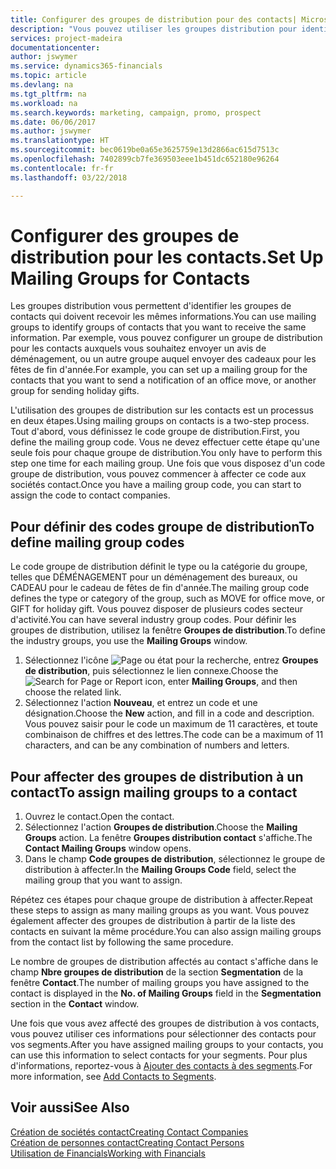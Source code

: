 ```yaml
---
title: Configurer des groupes de distribution pour des contacts| Microsoft Docs
description: "Vous pouvez utiliser les groupes distribution pour identifier les groupes contacts qui doivent recevoir les mêmes informations, par exemple, pour une campagne marketing ou une promotion."
services: project-madeira
documentationcenter: 
author: jswymer
ms.service: dynamics365-financials
ms.topic: article
ms.devlang: na
ms.tgt_pltfrm: na
ms.workload: na
ms.search.keywords: marketing, campaign, promo, prospect
ms.date: 06/06/2017
ms.author: jswymer
ms.translationtype: HT
ms.sourcegitcommit: bec0619be0a65e3625759e13d2866ac615d7513c
ms.openlocfilehash: 7402899cb7fe369503eee1b451dc652180e96264
ms.contentlocale: fr-fr
ms.lasthandoff: 03/22/2018

---
```

# <a name="set-up-mailing-groups-for-contacts"></a><span data-ttu-id="636b5-103">Configurer des groupes de distribution pour les contacts.</span><span class="sxs-lookup"><span data-stu-id="636b5-103">Set Up Mailing Groups for Contacts</span></span>
<span data-ttu-id="636b5-104">Les groupes distribution vous permettent d'identifier les groupes de contacts qui doivent recevoir les mêmes informations.</span><span class="sxs-lookup"><span data-stu-id="636b5-104">You can use mailing groups to identify groups of contacts that you want to receive the same information.</span></span> <span data-ttu-id="636b5-105">Par exemple, vous pouvez configurer un groupe de distribution pour les contacts auxquels vous souhaitez envoyer un avis de déménagement, ou un autre groupe auquel envoyer des cadeaux pour les fêtes de fin d'année.</span><span class="sxs-lookup"><span data-stu-id="636b5-105">For example, you can set up a mailing group for the contacts that you want to send a notification of an office move, or another group for sending holiday gifts.</span></span>

<span data-ttu-id="636b5-106">L'utilisation des groupes de distribution sur les contacts est un processus en deux étapes.</span><span class="sxs-lookup"><span data-stu-id="636b5-106">Using mailing groups on contacts is a two-step process.</span></span> <span data-ttu-id="636b5-107">Tout d'abord, vous définissez le code groupe de distribution.</span><span class="sxs-lookup"><span data-stu-id="636b5-107">First, you define the mailing group code.</span></span> <span data-ttu-id="636b5-108">Vous ne devez effectuer cette étape qu'une seule fois pour chaque groupe de distribution.</span><span class="sxs-lookup"><span data-stu-id="636b5-108">You only have to perform this step one time for each mailing group.</span></span> <span data-ttu-id="636b5-109">Une fois que vous disposez d'un code groupe de distribution, vous pouvez commencer à affecter ce code aux sociétés contact.</span><span class="sxs-lookup"><span data-stu-id="636b5-109">Once you have a mailing group code, you can start to assign the code to contact companies.</span></span>

## <a name="to-define-mailing-group-codes"></a><span data-ttu-id="636b5-110">Pour définir des codes groupe de distribution</span><span class="sxs-lookup"><span data-stu-id="636b5-110">To define mailing group codes</span></span>
<span data-ttu-id="636b5-111">Le code groupe de distribution définit le type ou la catégorie du groupe, telles que DÉMÉNAGEMENT pour un déménagement des bureaux, ou CADEAU pour le cadeau de fêtes de fin d'année.</span><span class="sxs-lookup"><span data-stu-id="636b5-111">The mailing group code defines the type or category of the group, such as MOVE for office move, or GIFT for holiday gift.</span></span> <span data-ttu-id="636b5-112">Vous pouvez disposer de plusieurs codes secteur d'activité.</span><span class="sxs-lookup"><span data-stu-id="636b5-112">You can have several industry group codes.</span></span> <span data-ttu-id="636b5-113">Pour définir les groupes de distribution, utilisez la fenêtre **Groupes de distribution**.</span><span class="sxs-lookup"><span data-stu-id="636b5-113">To define the industry groups, you use the **Mailing Groups** window.</span></span>

1. <span data-ttu-id="636b5-114">Sélectionnez l'icône ![Page ou état pour la recherche](media/ui-search/search_small.png "Page ou état pour la recherche"), entrez **Groupes de distribution**, puis sélectionnez le lien connexe.</span><span class="sxs-lookup"><span data-stu-id="636b5-114">Choose the ![Search for Page or Report](media/ui-search/search_small.png "Search for Page or Report icon") icon, enter **Mailing Groups**, and then choose the related link.</span></span>
2. <span data-ttu-id="636b5-115">Sélectionnez l'action **Nouveau**, et entrez un code et une désignation.</span><span class="sxs-lookup"><span data-stu-id="636b5-115">Choose the **New** action, and fill in a code and description.</span></span> <span data-ttu-id="636b5-116">Vous pouvez saisir pour le code un maximum de 11 caractères, et toute combinaison de chiffres et des lettres.</span><span class="sxs-lookup"><span data-stu-id="636b5-116">The code can be a maximum of 11 characters, and can be any combination of numbers and letters.</span></span>

## <a name="AssignMailGroupContact"></a> <span data-ttu-id="636b5-117">Pour affecter des groupes de distribution à un contact</span><span class="sxs-lookup"><span data-stu-id="636b5-117">To assign mailing groups to a contact</span></span>
1. <span data-ttu-id="636b5-118">Ouvrez le contact.</span><span class="sxs-lookup"><span data-stu-id="636b5-118">Open the contact.</span></span>
2. <span data-ttu-id="636b5-119">Sélectionnez l'action **Groupes de distribution**.</span><span class="sxs-lookup"><span data-stu-id="636b5-119">Choose the **Mailing Groups** action.</span></span> <span data-ttu-id="636b5-120">La fenêtre **Groupes distribution contact** s'affiche.</span><span class="sxs-lookup"><span data-stu-id="636b5-120">The **Contact Mailing Groups** window opens.</span></span>
3. <span data-ttu-id="636b5-121">Dans le champ **Code groupes de distribution**, sélectionnez le groupe de distribution à affecter.</span><span class="sxs-lookup"><span data-stu-id="636b5-121">In the **Mailing Groups Code** field, select the mailing group that you want to assign.</span></span>

<span data-ttu-id="636b5-122">Répétez ces étapes pour chaque groupe de distribution à affecter.</span><span class="sxs-lookup"><span data-stu-id="636b5-122">Repeat these steps to assign as many mailing groups as you want.</span></span> <span data-ttu-id="636b5-123">Vous pouvez également affecter des groupes de distribution à partir de la liste des contacts en suivant la même procédure.</span><span class="sxs-lookup"><span data-stu-id="636b5-123">You can also assign mailing groups from the contact list by following the same procedure.</span></span>

<span data-ttu-id="636b5-124">Le nombre de groupes de distribution affectés au contact s'affiche dans le champ **Nbre groupes de distribution** de la section **Segmentation** de la fenêtre **Contact**.</span><span class="sxs-lookup"><span data-stu-id="636b5-124">The number of mailing groups you have assigned to the contact is displayed in the **No. of Mailing Groups** field in the **Segmentation** section in the **Contact** window.</span></span>

<span data-ttu-id="636b5-125">Une fois que vous avez affecté des groupes de distribution à vos contacts, vous pouvez utiliser ces informations pour sélectionner des contacts pour vos segments.</span><span class="sxs-lookup"><span data-stu-id="636b5-125">After you have assigned mailing groups to your contacts, you can use this information to select contacts for your segments.</span></span> <span data-ttu-id="636b5-126">Pour plus d'informations, reportez-vous à [Ajouter des contacts à des segments](marketing-add-contact-segment.md).</span><span class="sxs-lookup"><span data-stu-id="636b5-126">For more information, see [Add Contacts to Segments](marketing-add-contact-segment.md).</span></span>

## <a name="see-also"></a><span data-ttu-id="636b5-127">Voir aussi</span><span class="sxs-lookup"><span data-stu-id="636b5-127">See Also</span></span>
[<span data-ttu-id="636b5-128">Création de sociétés contact</span><span class="sxs-lookup"><span data-stu-id="636b5-128">Creating Contact Companies</span></span>](marketing-create-contact-companies.md)  
[<span data-ttu-id="636b5-129">Création de personnes contact</span><span class="sxs-lookup"><span data-stu-id="636b5-129">Creating Contact Persons</span></span>](marketing-create-contact-persons.md)  
[<span data-ttu-id="636b5-130">Utilisation de Financials</span><span class="sxs-lookup"><span data-stu-id="636b5-130">Working with Financials</span></span>](ui-work-product.md)

